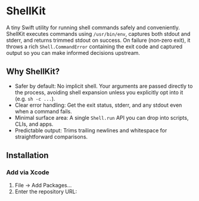 # ShellKit

A tiny Swift utility for running shell commands safely and conveniently. ShellKit executes commands using `/usr/bin/env`, captures both stdout and stderr, and returns trimmed stdout on success. On failure (non‑zero exit), it throws a rich `Shell.CommandError` containing the exit code and captured output so you can make informed decisions upstream.

## Why ShellKit?
- Safer by default: No implicit shell. Your arguments are passed directly to the process, avoiding shell expansion unless you explicitly opt into it (e.g. `sh -c ...`).
- Clear error handling: Get the exit status, stderr, and any stdout even when a command fails.
- Minimal surface area: A single `Shell.run` API you can drop into scripts, CLIs, and apps.
- Predictable output: Trims trailing newlines and whitespace for straightforward comparisons.

## Installation

### Add via Xcode
1. File → Add Packages…
2. Enter the repository URL:
